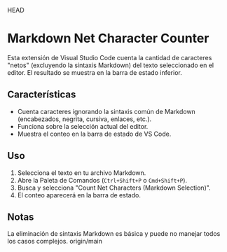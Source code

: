 HEAD
# Markdown Net Character Counter

Esta extensión de Visual Studio Code cuenta la cantidad de caracteres "netos" (excluyendo la sintaxis Markdown) del texto seleccionado en el editor. El resultado se muestra en la barra de estado inferior.

## Características

- Cuenta caracteres ignorando la sintaxis común de Markdown (encabezados, negrita, cursiva, enlaces, etc.).
- Funciona sobre la selección actual del editor.
- Muestra el conteo en la barra de estado de VS Code.

## Uso

1. Selecciona el texto en tu archivo Markdown.
2. Abre la Paleta de Comandos (`Ctrl+Shift+P` o `Cmd+Shift+P`).
3. Busca y selecciona "Count Net Characters (Markdown Selection)".
4. El conteo aparecerá en la barra de estado.

## Notas

La eliminación de sintaxis Markdown es básica y puede no manejar todos los casos complejos.
origin/main
